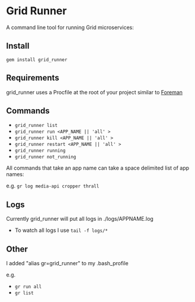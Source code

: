 Grid Runner
===========

A command line tool for running Grid microservices:

Install
------- 

``` gem install grid_runner ```


Requirements
------------

grid_runner uses a Procfile at the root of your project similar to [Foreman](https://github.com/ddollar/foreman)


Commands
--------

* ``` grid_runner list ```
* ``` grid_runner run <APP_NAME || 'all' >  ```
* ``` grid_runner kill <APP_NAME || 'all' >  ```
* ``` grid_runner restart <APP_NAME || 'all' >  ```
* ``` grid_runner running ```
* ``` grid_runner not_running ```

All commands that take an app name can take a space delimited list of app names:

e.g. 
``` gr log media-api cropper thrall ```

Logs
----

Currently grid_runner will put all logs in ./logs/APPNAME.log

* To watch all logs I use ``` tail -f logs/* ```

Other 
-----

I added "alias gr=grid_runner" to my .bash\_profile

e.g. 

* ``` gr run all ``` 
* ``` gr list ``` 